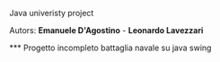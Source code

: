Java univeristy project

Autors:
**Emanuele D'Agostino** - **Leonardo Lavezzari**

*** Progetto incompleto battaglia navale su java swing
